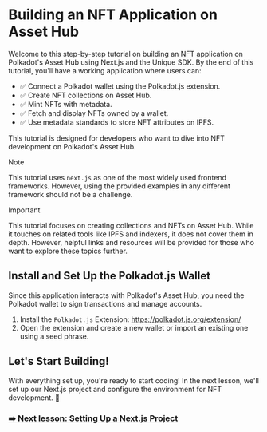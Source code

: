 # Building an NFT Application on Asset Hub

Welcome to this step-by-step tutorial on building an NFT application on Polkadot's Asset Hub using Next.js and the Unique SDK. By the end of this tutorial, you'll have a working application where users can:

- ✅ Connect a Polkadot wallet using the Polkadot.js extension.
- ✅ Create NFT collections on Asset Hub.
- ✅ Mint NFTs with metadata.
- ✅ Fetch and display NFTs owned by a wallet.
- ✅ Use metadata standards to store NFT attributes on IPFS.

This tutorial is designed for developers who want to dive into NFT development on Polkadot's Asset Hub.

> [!NOTE]
> This tutorial uses `next.js` as one of the most widely used frontend frameworks. However, using the provided examples in any different framework should not be a challenge.

> [!IMPORTANT]
> This tutorial focuses on creating collections and NFTs on Asset Hub. While it touches on related tools like IPFS and indexers, it does not cover them in depth. However, helpful links and resources will be provided for those who want to explore these topics further.

## Install and Set Up the Polkadot.js Wallet

Since this application interacts with Polkadot's Asset Hub, you need the Polkadot wallet to sign transactions and manage accounts.

1. Install the `Polkadot.js` Extension: https://polkadot.js.org/extension/
2. Open the extension and create a new wallet or import an existing one using a seed phrase.

## Let's Start Building!

With everything set up, you're ready to start coding! In the next lesson, we'll set up our Next.js project and configure the environment for NFT development. 🚀

### [➡️ Next lesson: Setting Up a Next.js Project](./lesson-1-setup-next.md)